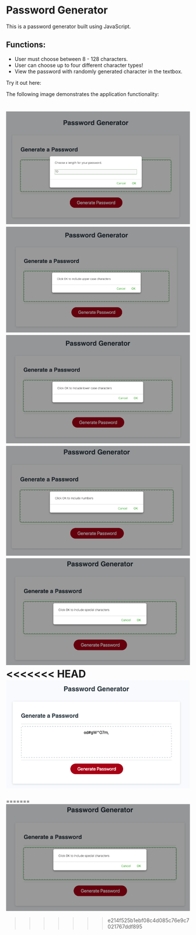 # Password Generator

This is a password generator built using JavaScript.

## Functions:
- User must choose between 8 - 128 characters.
- User can choose up to four different character types!
- View the password with randomly generated character in the textbox.

Try it out here: 

The following image demonstrates the application functionality:


![password generator demo](./Assets/step1.png)
![alerts1 prompt](./Assets/step2.png)
![alerts2 ](./Assets/step3.png)
![alerts3 ](./Assets/step4.png)
![alerts4](./Assets/step5.png)
<<<<<<< HEAD
![Password generator](./Assets/step6.png)
=======
=======
![Password generator](./Assets/step5.png)

>>>>>>> e214f525b1ebf08c4d085c76e9c7021767ddf895
